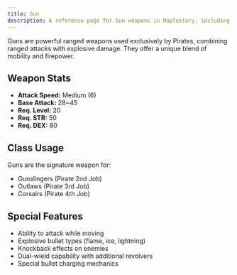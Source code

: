 ```yaml
---
title: Gun
description: A reference page for Gun weapons in Maplestory, including stats, usage, and classes that wield them.
---
```


Guns are powerful ranged weapons used exclusively by Pirates, combining ranged attacks with explosive damage. They offer a unique blend of mobility and firepower.

## Weapon Stats

* **Attack Speed:** Medium (6)
* **Base Attack:** 28~45
* **Req. Level:** 20
* **Req. STR:** 50
* **Req. DEX:** 80

## Class Usage

Guns are the signature weapon for:
* Gunslingers (Pirate 2nd Job)
* Outlaws (Pirate 3rd Job)
* Corsairs (Pirate 4th Job)

## Special Features

* Ability to attack while moving
* Explosive bullet types (flame, ice, lightning)
* Knockback effects on enemies
* Dual-wield capability with additional revolvers
* Special bullet charging mechanics